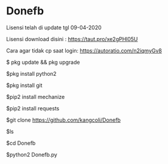 # Donefb

Lisensi telah di update tgl 09-04-2020

Lisensi download disini : https://taut.pro/xe2gPHl05U

Cara agar tidak cp saat login: 
https://autoratio.com/n2iqmyGv8


$ pkg update && pkg upgrade

$pkg install python2

$pkg install git

$pip2 install mechanize

$pip2 install requests

$git clone https://github.com/kangcoli/Donefb

$ls

$cd Donefb

$python2 Donefb.py
